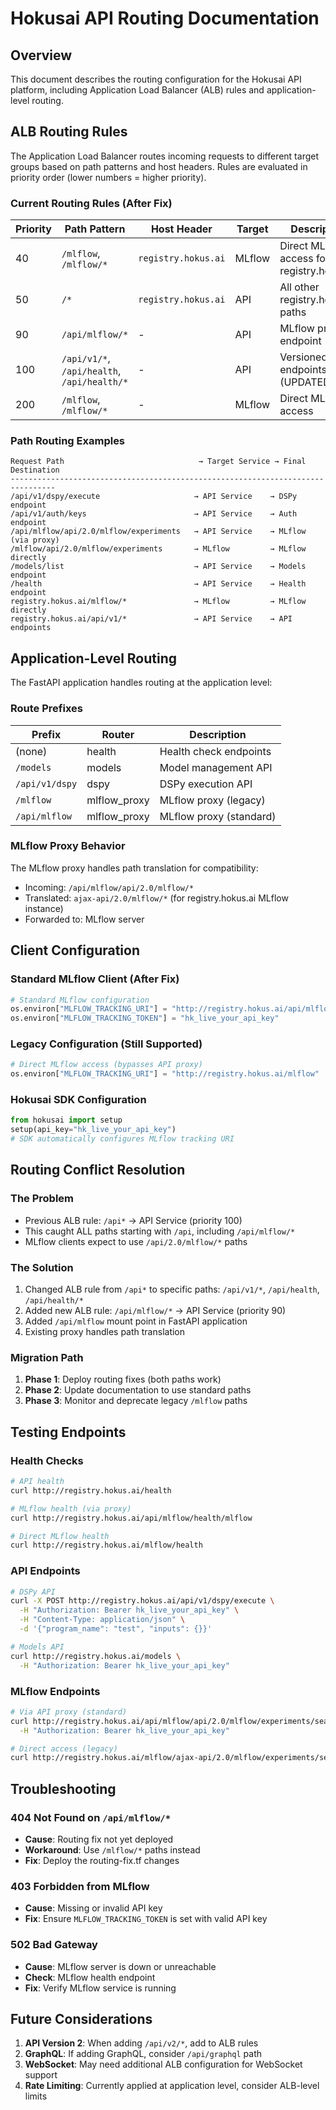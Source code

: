 # Hokusai API Routing Documentation

## Overview

This document describes the routing configuration for the Hokusai API platform, including Application Load Balancer (ALB) rules and application-level routing.

## ALB Routing Rules

The Application Load Balancer routes incoming requests to different target groups based on path patterns and host headers. Rules are evaluated in priority order (lower numbers = higher priority).

### Current Routing Rules (After Fix)

| Priority | Path Pattern | Host Header | Target | Description |
|----------|-------------|-------------|--------|-------------|
| 40 | `/mlflow`, `/mlflow/*` | `registry.hokus.ai` | MLflow | Direct MLflow access for registry.hokus.ai |
| 50 | `/*` | `registry.hokus.ai` | API | All other registry.hokus.ai paths |
| 90 | `/api/mlflow/*` | - | API | MLflow proxy endpoint (NEW) |
| 100 | `/api/v1/*`, `/api/health`, `/api/health/*` | - | API | Versioned API endpoints (UPDATED) |
| 200 | `/mlflow`, `/mlflow/*` | - | MLflow | Direct MLflow access |

### Path Routing Examples

```
Request Path                              → Target Service → Final Destination
--------------------------------------------------------------------------------
/api/v1/dspy/execute                     → API Service    → DSPy endpoint
/api/v1/auth/keys                        → API Service    → Auth endpoint
/api/mlflow/api/2.0/mlflow/experiments   → API Service    → MLflow (via proxy)
/mlflow/api/2.0/mlflow/experiments       → MLflow         → MLflow directly
/models/list                             → API Service    → Models endpoint
/health                                  → API Service    → Health endpoint
registry.hokus.ai/mlflow/*               → MLflow         → MLflow directly
registry.hokus.ai/api/v1/*               → API Service    → API endpoints
```

## Application-Level Routing

The FastAPI application handles routing at the application level:

### Route Prefixes

| Prefix | Router | Description |
|--------|--------|-------------|
| (none) | health | Health check endpoints |
| `/models` | models | Model management API |
| `/api/v1/dspy` | dspy | DSPy execution API |
| `/mlflow` | mlflow_proxy | MLflow proxy (legacy) |
| `/api/mlflow` | mlflow_proxy | MLflow proxy (standard) |

### MLflow Proxy Behavior

The MLflow proxy handles path translation for compatibility:
- Incoming: `/api/mlflow/api/2.0/mlflow/*`
- Translated: `ajax-api/2.0/mlflow/*` (for registry.hokus.ai MLflow instance)
- Forwarded to: MLflow server

## Client Configuration

### Standard MLflow Client (After Fix)
```python
# Standard MLflow configuration
os.environ["MLFLOW_TRACKING_URI"] = "http://registry.hokus.ai/api/mlflow"
os.environ["MLFLOW_TRACKING_TOKEN"] = "hk_live_your_api_key"
```

### Legacy Configuration (Still Supported)
```python
# Direct MLflow access (bypasses API proxy)
os.environ["MLFLOW_TRACKING_URI"] = "http://registry.hokus.ai/mlflow"
```

### Hokusai SDK Configuration
```python
from hokusai import setup
setup(api_key="hk_live_your_api_key")
# SDK automatically configures MLflow tracking URI
```

## Routing Conflict Resolution

### The Problem
- Previous ALB rule: `/api*` → API Service (priority 100)
- This caught ALL paths starting with `/api`, including `/api/mlflow/*`
- MLflow clients expect to use `/api/2.0/mlflow/*` paths

### The Solution
1. Changed ALB rule from `/api*` to specific paths: `/api/v1/*`, `/api/health`, `/api/health/*`
2. Added new ALB rule: `/api/mlflow/*` → API Service (priority 90)
3. Added `/api/mlflow` mount point in FastAPI application
4. Existing proxy handles path translation

### Migration Path
1. **Phase 1**: Deploy routing fixes (both paths work)
2. **Phase 2**: Update documentation to use standard paths
3. **Phase 3**: Monitor and deprecate legacy `/mlflow` paths

## Testing Endpoints

### Health Checks
```bash
# API health
curl http://registry.hokus.ai/health

# MLflow health (via proxy)
curl http://registry.hokus.ai/api/mlflow/health/mlflow

# Direct MLflow health
curl http://registry.hokus.ai/mlflow/health
```

### API Endpoints
```bash
# DSPy API
curl -X POST http://registry.hokus.ai/api/v1/dspy/execute \
  -H "Authorization: Bearer hk_live_your_api_key" \
  -H "Content-Type: application/json" \
  -d '{"program_name": "test", "inputs": {}}'

# Models API
curl http://registry.hokus.ai/models \
  -H "Authorization: Bearer hk_live_your_api_key"
```

### MLflow Endpoints
```bash
# Via API proxy (standard)
curl http://registry.hokus.ai/api/mlflow/api/2.0/mlflow/experiments/search \
  -H "Authorization: Bearer hk_live_your_api_key"

# Direct access (legacy)
curl http://registry.hokus.ai/mlflow/ajax-api/2.0/mlflow/experiments/search
```

## Troubleshooting

### 404 Not Found on `/api/mlflow/*`
- **Cause**: Routing fix not yet deployed
- **Workaround**: Use `/mlflow/*` paths instead
- **Fix**: Deploy the routing-fix.tf changes

### 403 Forbidden from MLflow
- **Cause**: Missing or invalid API key
- **Fix**: Ensure `MLFLOW_TRACKING_TOKEN` is set with valid API key

### 502 Bad Gateway
- **Cause**: MLflow server is down or unreachable
- **Check**: MLflow health endpoint
- **Fix**: Verify MLflow service is running

## Future Considerations

1. **API Version 2**: When adding `/api/v2/*`, add to ALB rules
2. **GraphQL**: If adding GraphQL, consider `/api/graphql` path
3. **WebSocket**: May need additional ALB configuration for WebSocket support
4. **Rate Limiting**: Currently applied at application level, consider ALB-level limits